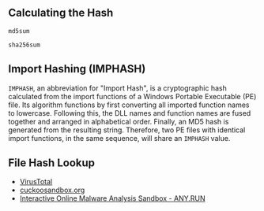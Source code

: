 
## Calculating the Hash 

```shell-session
md5sum 
```

```shell-session
sha256sum 
```

## Import Hashing (IMPHASH)

`IMPHASH`, an abbreviation for "Import Hash", is a cryptographic hash calculated from the import functions of a Windows Portable Executable (PE) file. Its algorithm functions by first converting all imported function names to lowercase. Following this, the DLL names and function names are fused together and arranged in alphabetical order. Finally, an MD5 hash is generated from the resulting string. 
Therefore, two PE files with identical import functions, in the same sequence, will share an `IMPHASH` value.


## File Hash Lookup

* [VirusTotal](https://www.virustotal.com/gui/home/search)
* [cuckoosandbox.org](https://cuckoosandbox.org/)
* [Interactive Online Malware Analysis Sandbox - ANY.RUN](https://app.any.run/)

